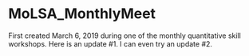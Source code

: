 # MoLSA_MonthlyMeet
First created March 6, 2019 during one of the monthly quantitative skill workshops. Here is an update #1. I can even try an update #2. 
